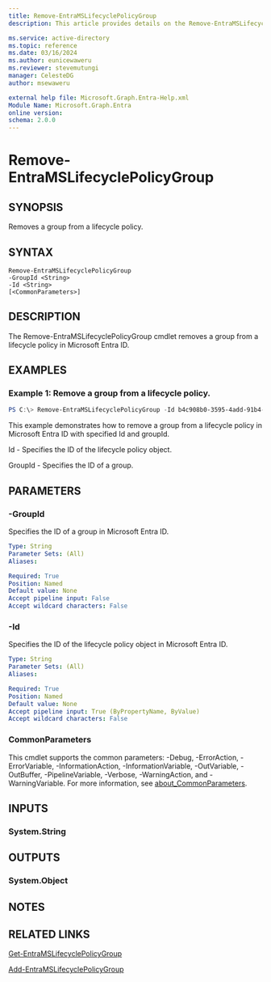 ```yaml
---
title: Remove-EntraMSLifecyclePolicyGroup
description: This article provides details on the Remove-EntraMSLifecyclePolicyGroup command.

ms.service: active-directory
ms.topic: reference
ms.date: 03/16/2024
ms.author: eunicewaweru
ms.reviewer: stevemutungi
manager: CelesteDG
author: msewaweru

external help file: Microsoft.Graph.Entra-Help.xml
Module Name: Microsoft.Graph.Entra
online version:
schema: 2.0.0
---
```


# Remove-EntraMSLifecyclePolicyGroup

## SYNOPSIS
Removes a group from a lifecycle policy.

## SYNTAX

```
Remove-EntraMSLifecyclePolicyGroup 
-GroupId <String> 
-Id <String> 
[<CommonParameters>]
```

## DESCRIPTION
The Remove-EntraMSLifecyclePolicyGroup cmdlet removes a group from a lifecycle policy in Microsoft Entra ID.

## EXAMPLES

### Example 1: Remove a group from a lifecycle policy.

```powershell
PS C:\> Remove-EntraMSLifecyclePolicyGroup -Id b4c908b0-3595-4add-91b4-c5400b31b57b -GroupId cffd97bd-6b91-4c4e-b553-6918a320211c
```

This example demonstrates how to  remove a group from a lifecycle policy in Microsoft Entra ID with specified Id and groupId.  

Id - Specifies the ID of the lifecycle policy object.  

GroupId - Specifies the ID of a group.

## PARAMETERS

### -GroupId
Specifies the ID of a group in Microsoft Entra ID.

```yaml
Type: String
Parameter Sets: (All)
Aliases:

Required: True
Position: Named
Default value: None
Accept pipeline input: False
Accept wildcard characters: False
```

### -Id
Specifies the ID of the lifecycle policy object in Microsoft Entra ID.

```yaml
Type: String
Parameter Sets: (All)
Aliases:

Required: True
Position: Named
Default value: None
Accept pipeline input: True (ByPropertyName, ByValue)
Accept wildcard characters: False
```

### CommonParameters
This cmdlet supports the common parameters: -Debug, -ErrorAction, -ErrorVariable, -InformationAction, -InformationVariable, -OutVariable, -OutBuffer, -PipelineVariable, -Verbose, -WarningAction, and -WarningVariable. For more information, see [about_CommonParameters](http://go.microsoft.com/fwlink/?LinkID=113216).

## INPUTS

### System.String
## OUTPUTS

### System.Object
## NOTES

## RELATED LINKS
[Get-EntraMSLifecyclePolicyGroup](Get-EntraMSLifecyclePolicyGroup.md)

[Add-EntraMSLifecyclePolicyGroup](Add-EntraMSLifecyclePolicyGroup.md)
